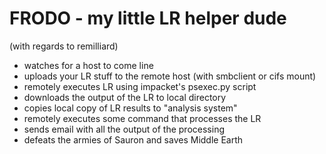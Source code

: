 # FRODO - my little LR helper dude
(with regards to remilliard)

- watches for a host to come line
- uploads your LR stuff to the remote host (with smbclient or cifs mount)
- remotely executes LR using impacket's psexec.py script
- downloads the output of the LR to local directory
- copies local copy of LR results to "analysis system"
- remotely executes some command that processes the LR
- sends email with all the output of the processing
- defeats the armies of Sauron and saves Middle Earth

